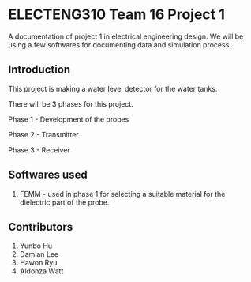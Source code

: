 # ELECTENG310 Team 16 Project 1
A documentation of project 1 in electrical engineering design.
We will be using a few softwares for documenting data and simulation process.

## Introduction
This project is making a water level detector for the water tanks.

There will be 3 phases for this project.

Phase 1 - Development of the probes

Phase 2 - Transmitter

Phase 3 - Receiver

## Softwares used
1. FEMM - used in phase 1 for selecting a suitable material for the dielectric part of the probe.

## Contributors
1. Yunbo Hu
2. Damian Lee
3. Hawon Ryu
4. Aldonza Watt
